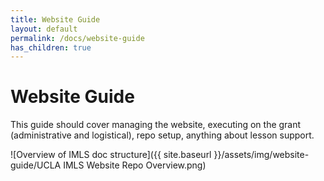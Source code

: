 ```yaml
---
title: Website Guide
layout: default
permalink: /docs/website-guide
has_children: true
---
```


# Website Guide

This guide should cover managing the website, executing on the grant (administrative and logistical), repo setup, anything about lesson support.

![Overview of IMLS doc structure]({{ site.baseurl }}/assets/img/website-guide/UCLA IMLS Website Repo Overview.png)
